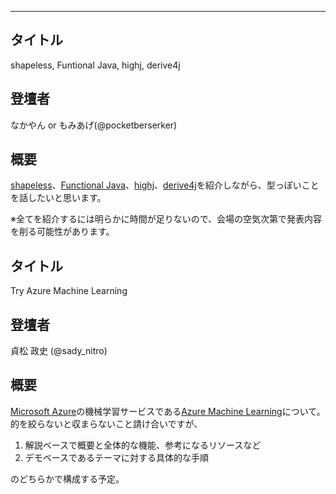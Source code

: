 ***

## タイトル

shapeless, Funtional Java, highj, derive4j

## 登壇者

なかやん or もみあげ(@pocketberserker)

## 概要

[shapeless](https://github.com/milessabin/shapeless)、[Functional Java](https://github.com/functionaljava/functionaljava)、[highj](https://github.com/highj/highj)、[derive4j](https://github.com/derive4j/derive4j)を紹介しながら、型っぽいことを話したいと思います。

※全てを紹介するには明らかに時間が足りないので、会場の空気次第で発表内容を削る可能性があります。

## タイトル

Try Azure Machine Learning

## 登壇者

貞松 政史 (@sady_nitro)

## 概要
[Microsoft Azure](https://azure.microsoft.com/ja-jp/)の機械学習サービスである[Azure Machine Learning](https://azure.microsoft.com/ja-jp/services/machine-learning/)について。  
的を絞らないと収まらないこと請け合いですが、
 1. 解説ベースで概要と全体的な機能、参考になるリソースなど
 2. デモベースであるテーマに対する具体的な手順

のどちらかで構成する予定。
